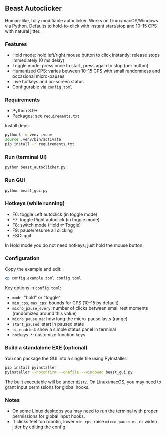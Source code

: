 ## Beast Autoclicker

Human-like, fully modifiable autoclicker. Works on Linux/macOS/Windows via Python. Defaults to hold-to-click with instant start/stop and 10–15 CPS with natural jitter.

### Features
- Hold mode: hold left/right mouse button to click instantly; release stops immediately (0 ms delay)
- Toggle mode: press once to start, press again to stop (per button)
- Humanized CPS: varies between 10–15 CPS with small randomness and occasional micro-pauses
- Live hotkeys and on-screen status
- Configurable via `config.toml`

### Requirements
- Python 3.9+
- Packages: see `requirements.txt`

Install deps:
```bash
python3 -m venv .venv
source .venv/bin/activate
pip install -r requirements.txt
```

### Run (terminal UI)
```bash
python beast_autoclicker.py
```

### Run GUI
```bash
python beast_gui.py
```

### Hotkeys (while running)
- F6: toggle Left autoclick (in toggle mode)
- F7: toggle Right autoclick (in toggle mode)
- F8: switch mode (Hold ⇄ Toggle)
- F9: pause/resume all clicking
- ESC: quit

In Hold mode you do not need hotkeys; just hold the mouse button.

### Configuration
Copy the example and edit:
```bash
cp config.example.toml config.toml
```

Key options in `config.toml`:
- `mode`: "hold" or "toggle"
- `min_cps`, `max_cps`: bounds for CPS (10–15 by default)
- `micro_pause_every`: number of clicks between small rest moments (randomized around this value)
- `micro_pause_ms`: how long the micro-pause lasts (range)
- `start_paused`: start in paused state
- `ui.enabled`: show a simple status panel in terminal
- `hotkeys.*`: customize function keys

### Build a standalone EXE (optional)
You can package the GUI into a single file using PyInstaller:
```bash
pip install pyinstaller
pyinstaller --noconfirm --onefile --windowed beast_gui.py
```
The built executable will be under `dist/`. On Linux/macOS, you may need to grant input permissions for global hooks.

### Notes
- On some Linux desktops you may need to run the terminal with proper permissions for global input hooks.
- If clicks feel too robotic, lower `min_cps`, raise `micro_pause_ms`, or widen jitter by editing the config.


